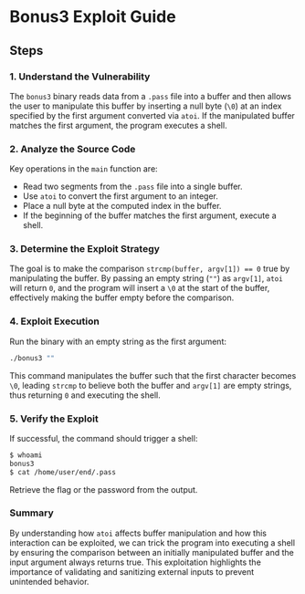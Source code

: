 # Bonus3 Exploit Guide

## Steps

### 1. Understand the Vulnerability

The `bonus3` binary reads data from a `.pass` file into a buffer and then allows the user to manipulate this buffer by inserting a null byte (`\0`) at an index specified by the first argument converted via `atoi`. If the manipulated buffer matches the first argument, the program executes a shell.

### 2. Analyze the Source Code

Key operations in the `main` function are:
- Read two segments from the `.pass` file into a single buffer.
- Use `atoi` to convert the first argument to an integer.
- Place a null byte at the computed index in the buffer.
- If the beginning of the buffer matches the first argument, execute a shell.

### 3. Determine the Exploit Strategy

The goal is to make the comparison `strcmp(buffer, argv[1]) == 0` true by manipulating the buffer. By passing an empty string (`""`) as `argv[1]`, `atoi` will return `0`, and the program will insert a `\0` at the start of the buffer, effectively making the buffer empty before the comparison.

### 4. Exploit Execution

Run the binary with an empty string as the first argument:
```sh
./bonus3 ""
```
This command manipulates the buffer such that the first character becomes `\0`, leading `strcmp` to believe both the buffer and `argv[1]` are empty strings, thus returning `0` and executing the shell.

### 5. Verify the Exploit

If successful, the command should trigger a shell:
```sh
$ whoami
bonus3
$ cat /home/user/end/.pass
```
Retrieve the flag or the password from the output.

### Summary

By understanding how `atoi` affects buffer manipulation and how this interaction can be exploited, we can trick the program into executing a shell by ensuring the comparison between an initially manipulated buffer and the input argument always returns true. This exploitation highlights the importance of validating and sanitizing external inputs to prevent unintended behavior.